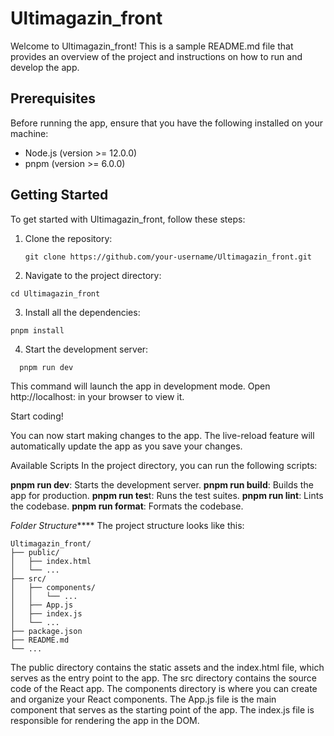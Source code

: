 # Ultimagazin_front

Welcome to Ultimagazin_front! This is a sample README.md file that provides an overview of the project and instructions on how to run and develop the app.

## Prerequisites

Before running the app, ensure that you have the following installed on your machine:

- Node.js (version >= 12.0.0)
- pnpm (version >= 6.0.0)

## Getting Started

To get started with Ultimagazin_front, follow these steps:

1. Clone the repository:

   ```shell
   git clone https://github.com/your-username/Ultimagazin_front.git
   ```
2. Navigate to the project directory:
  ```shell
  cd Ultimagazin_front
  ```
3. Install all the dependencies: 
  ```shell
  pnpm install
  ```
4. Start the development server:
```shell
  pnpm run dev
  ```

This command will launch the app in development mode. Open http://localhost:<port> in your browser to view it.

  Start coding!

You can now start making changes to the app. The live-reload feature will automatically update the app as you save your changes.

Available Scripts
In the project directory, you can run the following scripts:

**pnpm run dev**: Starts the development server.
**pnpm run build**: Builds the app for production.
**pnpm run tes**t: Runs the test suites.
**pnpm run lint**: Lints the codebase.
**pnpm run format**: Formats the codebase.
  
_Folder Structure_****
The project structure looks like this:
  ```shell
  Ultimagazin_front/
  ├── public/
  │   ├── index.html
  │   └── ...
  ├── src/
  │   ├── components/
  │   │   └── ...
  │   ├── App.js
  │   ├── index.js
  │   └── ...
  ├── package.json
  ├── README.md
  └── ...
```
The public directory contains the static assets and the index.html file, which serves as the entry point to the app.
The src directory contains the source code of the React app.
The components directory is where you can create and organize your React components.
The App.js file is the main component that serves as the starting point of the app.
The index.js file is responsible for rendering the app in the DOM.
